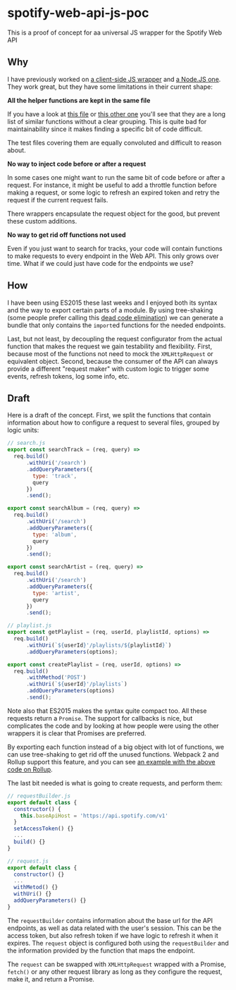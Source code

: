 # spotify-web-api-js-poc

This is a proof of concept for aa universal JS wrapper for the Spotify Web API

## Why

I have previously worked on [a client-side JS wrapper](https://github.com/JMPerez/spotify-web-api-js) and [a Node.JS one](https://github.com/thelinmichael/spotify-web-api-node). They work great, but they have some limitations in their current shape:

**All the helper functions are kept in the same file**

If you have a look at [this file](https://github.com/JMPerez/spotify-web-api-js/blob/master/src/spotify-web-api.js) or [this other one](https://github.com/thelinmichael/spotify-web-api-node/blob/master/src/spotify-web-api.js) you'll see that they are a long list of similar functions without a clear grouping. This is quite bad for maintainability since it makes finding a specific bit of code difficult.

The test files covering them are equally convoluted and difficult to reason about.

**No way to inject code before or after a request**

In some cases one might want to run the same bit of code before or after a request. For instance, it might be useful to add a throttle function before making a request, or some logic to refresh an expired token and retry the request if the current request fails.

There wrappers encapsulate the request object for the good, but prevent these custom additions.

**No way to get rid off functions not used**

Even if you just want to search for tracks, your code will contain functions to make requests to every endpoint in the Web API. This only grows over time. What if we could just have code for the endpoints we use?

## How

I have been using ES2015 these last weeks and I enjoyed both its syntax and the way to export certain parts of a module. By using tree-shaking (some people prefer calling this [dead code elimination](https://medium.com/@Rich_Harris/tree-shaking-versus-dead-code-elimination-d3765df85c80)) we can generate a bundle that only contains the `import`ed functions for the needed endpoints.

Last, but not least, by decoupling the request configurator from the actual function that makes the request we gain testability and flexibility. First, because most of the functions not need to mock the `XMLHttpRequest` or equivalent object. Second, because the consumer of the API can always provide a different "request maker" with custom logic to trigger some events, refresh tokens, log some info, etc.

## Draft

Here is a draft of the concept. First, we split the functions that contain information about how to configure a request to several files, grouped by logic units:

```js
// search.js
export const searchTrack = (req, query) =>
  req.build()
      .withUri('/search')
      .addQueryParameters({
        type: 'track',
        query
      })
      .send();

export const searchAlbum = (req, query) => 
  req.build()
      .withUri('/search')
      .addQueryParameters({
        type: 'album',
        query
      })
      .send();

export const searchArtist = (req, query) =>
  req.build()
      .withUri('/search')
      .addQueryParameters({
        type: 'artist',
        query
      })
      .send();
```

```js
// playlist.js
export const getPlaylist = (req, userId, playlistId, options) =>
  req.build()
      .withUri(`${userId}'/playlists/${playlistId}`)
      .addQueryParameters(options);

export const createPlaylist = (req, userId, options) =>
  req.build()
      .withMethod('POST')
      .withUri(`${userId}'/playlists`)
      .addQueryParameters(options)
      .send();
```

Note also that ES2015 makes the syntax quite compact too. All these requests return a `Promise`. The support for callbacks is nice, but complicates the code and by looking at how people were using the other wrappers it is clear that Promises are preferred.

By exporting each function instead of a big object with lot of functions, we can use tree-shaking to get rid off the unused functions. Webpack 2 and Rollup support this feature, and you can see [an example with the above code on Rollup](http://rollupjs.org/#%7B%22options%22%3A%7B%22format%22%3A%22es%22%2C%22moduleName%22%3A%22myBundle%22%2C%22globals%22%3A%7B%7D%2C%22moduleId%22%3A%22%22%7D%2C%22modules%22%3A%5B%7B%22name%22%3A%22main.js%22%2C%22code%22%3A%22import%20%7B%20getPlaylist%20%7D%20from%20'.%2Fplaylist.js'%3B%5Cnconsole.log(%20getPlaylist(obj)%20)%3B%22%7D%2C%7B%22name%22%3A%22playlist.js%22%2C%22code%22%3A%22export%20const%20getPlaylist%20%3D%20(req%2C%20userId%2C%20playlistId%2C%20options)%20%3D%3E%5Cn%20%20req.build()%5Cn%20%20%20%20%20%20.withUri(%60%24%7BuserId%7D'%2Fplaylists%2F%24%7BplaylistId%7D%60)%5Cn%20%20%20%20%20%20.addQueryParameters(options)%3B%5Cn%5Cnexport%20const%20createPlaylist%20%3D%20(req%2C%20userId%2C%20options)%20%3D%3E%5Cn%20%20req.build()%5Cn%20%20%20%20%20%20.withMethod('POST')%5Cn%20%20%20%20%20%20.withUri(%60%24%7BuserId%7D'%2Fplaylists%60)%5Cn%20%20%20%20%20%20.addQueryParameters(options)%5Cn%20%20%20%20%20%20.send()%3B%22%7D%2C%7B%22name%22%3A%22search.js%22%2C%22code%22%3A%22export%20const%20searchTrack%20%3D%20(req%2C%20query)%20%3D%3E%5Cn%20%20req.build()%5Cn%20%20%20%20%20%20.withUri('%2Fsearch')%5Cn%20%20%20%20%20%20.addQueryParameters(%7B%5Cn%20%20%20%20%20%20%20%20type%3A%20'track'%2C%5Cn%20%20%20%20%20%20%20%20query%5Cn%20%20%20%20%20%20%7D)%5Cn%20%20%20%20%20%20.send()%3B%5Cn%5Cnexport%20const%20searchAlbum%20%3D%20(req%2C%20query)%20%3D%3E%20%5Cn%20%20req.build()%5Cn%20%20%20%20%20%20.withUri('%2Fsearch')%5Cn%20%20%20%20%20%20.addQueryParameters(%7B%5Cn%20%20%20%20%20%20%20%20type%3A%20'album'%2C%5Cn%20%20%20%20%20%20%20%20query%5Cn%20%20%20%20%20%20%7D)%5Cn%20%20%20%20%20%20.send()%3B%5Cn%5Cnexport%20const%20searchArtist%20%3D%20(req%2C%20query)%20%3D%3E%5Cn%20%20req.build()%5Cn%20%20%20%20%20%20.withUri('%2Fsearch')%5Cn%20%20%20%20%20%20.addQueryParameters(%7B%5Cn%20%20%20%20%20%20%20%20type%3A%20'artist'%2C%5Cn%20%20%20%20%20%20%20%20query%5Cn%20%20%20%20%20%20%7D)%5Cn%20%20%20%20%20%20.send()%3B%22%7D%5D%7D).

The last bit needed is what is going to create requests, and perform them:

```js
// requestBuilder.js
export default class {
  constructor() {
    this.baseApiHost = 'https://api.spotify.com/v1'
  }
  setAccessToken() {}
  ...
  build() {}
}

// request.js
export default class {
  constructor() {}
  ...
  withMetod() {}
  withUri() {}
  addQueryParameters() {}
}
```

The `requestBuilder` contains information about the base url for the API endpoints, as well as data related with the user's session. This can be the access token, but also refresh token if we have logic to refresh it when it expires. The `request` object is configured both using the `requestBuilder` and the information provided by the function that maps the endpoint.

The `request` can be swapped with `XMLHttpRequest` wrapped with a Promise, `fetch()` or any other request library as long as they configure the request, make it, and return a Promise.
